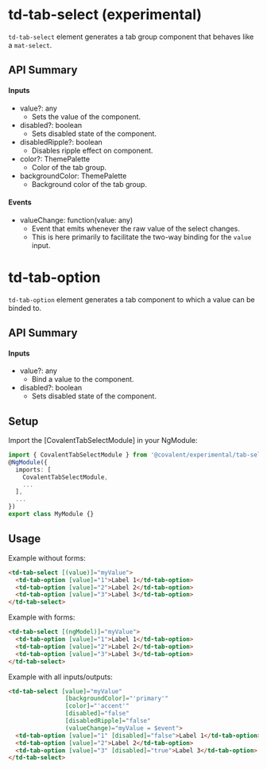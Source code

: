 # td-tab-select (experimental)

`td-tab-select` element generates a tab group component that behaves like a `mat-select`.

## API Summary

#### Inputs

+ value?: any
  + Sets the value of the component.
+ disabled?: boolean
  + Sets disabled state of the component.
+ disabledRipple?: boolean
  + Disables ripple effect on component.
+ color?: ThemePalette
  + Color of the tab group.
+ backgroundColor: ThemePalette
  + Background color of the tab group.

#### Events

+ valueChange: function(value: any)
  + Event that emits whenever the raw value of the select changes.
  + This is here primarily to facilitate the two-way binding for the `value` input.

# td-tab-option

`td-tab-option` element generates a tab component to which a value can be binded to.

## API Summary

#### Inputs

+ value?: any
  + Bind a value to the component.
+ disabled?: boolean
  + Sets disabled state of the component.

## Setup

Import the [CovalentTabSelectModule] in your NgModule:

```typescript
import { CovalentTabSelectModule } from '@covalent/experimental/tab-select';
@NgModule({
  imports: [
    CovalentTabSelectModule,
    ...
  ],
  ...
})
export class MyModule {}
```

## Usage

Example without forms:

```html
<td-tab-select [(value)]="myValue">
  <td-tab-option [value]="1">Label 1</td-tab-option>
  <td-tab-option [value]="2">Label 2</td-tab-option>
  <td-tab-option [value]="3">Label 3</td-tab-option>
</td-tab-select>
```

Example with forms:

```html
<td-tab-select [(ngModel)]="myValue">
  <td-tab-option [value]="1">Label 1</td-tab-option>
  <td-tab-option [value]="2">Label 2</td-tab-option>
  <td-tab-option [value]="3">Label 3</td-tab-option>
</td-tab-select>
```

Example with all inputs/outputs: 

```html
<td-tab-select [value]="myValue"
                [backgroundColor]="'primary'"
                [color]="'accent'"
                [disabled]="false"
                [disabledRipple]="false"
                (valueChange)="myValue = $event">
  <td-tab-option [value]="1" [disabled]="false">Label 1</td-tab-option>
  <td-tab-option [value]="2">Label 2</td-tab-option>
  <td-tab-option [value]="3" [disabled]="true">Label 3</td-tab-option>
</td-tab-select>
```
